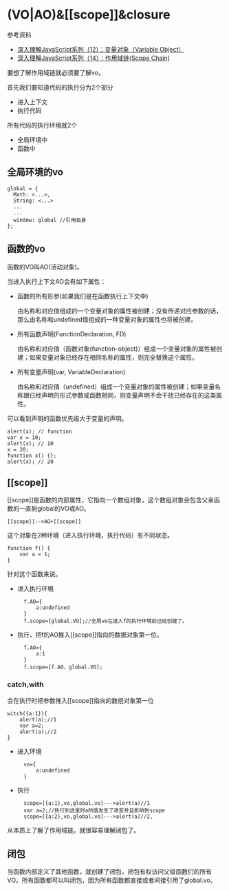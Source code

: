 # (VO|AO)&[[scope]]&closure

参考资料

* [深入理解JavaScript系列（12）：变量对象（Variable Object）](http://www.cnblogs.com/TomXu/archive/2012/01/16/2309728.html)
* [深入理解JavaScript系列（14）：作用域链(Scope Chain)](http://www.cnblogs.com/TomXu/archive/2012/01/18/2312463.html)

要想了解作用域链就必须要了解vo。

首先我们要知道代码的执行分为2个部分

* 进入上下文
* 执行代码

所有代码的执行环境就2个

* 全局环境中
* 函数中

## 全局环境的vo
	
	global = {
	  Math: <...>,
	  String: <...>
	  ...
	  ...
	  window: global //引用自身
	};

## 函数的vo

函数的VO叫AO(活动对象)。

当进入执行上下文AO会有如下属性：

* 函数的所有形参(如果我们是在函数执行上下文中)

	由名称和对应值组成的一个变量对象的属性被创建；没有传递对应参数的话，那么由名称和undefined值组成的一种变量对象的属性也将被创建。

* 所有函数声明(FunctionDeclaration, FD)

	由名称和对应值（函数对象(function-object)）组成一个变量对象的属性被创建；如果变量对象已经存在相同名称的属性，则完全替换这个属性。

* 所有变量声明(var, VariableDeclaration)

	由名称和对应值（undefined）组成一个变量对象的属性被创建；如果变量名称跟已经声明的形式参数或函数相同，则变量声明不会干扰已经存在的这类属性。

可以看到声明的函数优先级大于变量的声明。

	alert(x); // function
	var x = 10;
	alert(x); // 10
	x = 20;
	function x() {};
	alert(x); // 20

## [[scope]]

[[scope]]是函数的内部属性，它指向一个数组对象，这个数组对象会包含父亲函数的一直到global的VO或AO。

	[[scope]]-->AO+[[scope]]

这个对象在2种环境（进入执行环境，执行代码）有不同状态。

    function f() {
        var a = 1;
    }

针对这个函数来说。

* 进入执行环境
	
        f.AO={
            a:undefined
        }
		f.scope=[global.VO];//全局vo在进入f的执行环境前已经创建了。

* 执行，把f的AO推入[[scope]]指向的数据对象第一位。

        f.AO={
        	a:1
        }
		f.scope=[f.AO，global.VO];

### catch,with

会在执行时把参数推入[[scope]]指向的数组对象第一位

	witch({a:1}){
		alert(a);//1
		var a=2;
		alert(a);//2
	}

* 进入环境

		vo={
			a:undefined
		}

* 执行

		scope=[{a:1},vo,global.vo]--->alert(a)//1
		var a=2;//执行到这里时a的值发生了改变并且影响到scope
		scope=[{a:2},vo,global.vo]--->alert(a)//2,

从本质上了解了作用域链，就很容易理解闭包了。

## 闭包

当函数内部定义了其他函数，就创建了闭包，闭包有权访问父级函数们的所有VO。所有函数都可以叫闭包，因为所有函数都直接或者间接引用了global.vo。